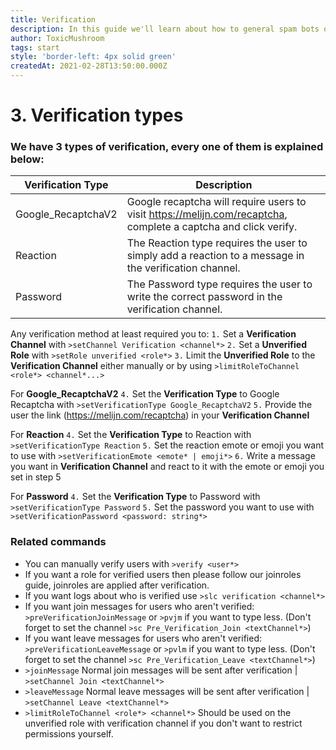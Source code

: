 ```yaml
---
title: Verification
description: In this guide we'll learn about how to general spam bots out your server.
author: ToxicMushroom
tags: start
style: 'border-left: 4px solid green'
createdAt: 2021-02-28T13:50:00.000Z
---
```


# 3. Verification types
### We have 3 types of verification, every one of them is explained below:


Verification Type | Description
----------------- | -----------
Google_RecaptchaV2 | Google recaptcha will require users to visit https://melijn.com/recaptcha, complete a captcha and click verify.
Reaction | The Reaction type requires the user to simply add a reaction to a message in the verification channel.
Password | The Password type requires the user to write the correct password in the verification channel.

Any verification method at least required you to:
`1.` Set a **Verification Channel** with `>setChannel Verification <channel*>`
`2.` Set a **Unverified Role** with `>setRole unverified <role*>`
`3.` Limit the **Unverified Role** to the **Verification Channel** either manually or by using `>limitRoleToChannel <role*> <channel*...>`


For **Google_RecaptchaV2** 
`4.` Set the **Verification Type** to Google Recaptcha with `>setVerificationType Google_RecaptchaV2`
`5.` Provide the user the link (https://melijn.com/recaptcha) in your **Verification Channel**


For **Reaction**
`4.` Set the **Verification Type** to Reaction with `>setVerificationType Reaction`
`5.` Set the reaction emote or emoji you want to use with `>setVerificationEmote <emote* | emoji*>`
`6.` Write a message you want in **Verification Channel** and react to it with the emote or emoji you set in step 5


For **Password**
`4.` Set the **Verification Type** to Password with `>setVerificationType Password`
`5.` Set the password you want to use with `>setVerificationPassword <password: string*>`

### Related commands
- You can manually verify users with `>verify <user*>`
- If you want a role for verified users then please follow our joinroles guide, joinroles are applied after verification.
- If you want logs about who is verified use `>slc verification <channel*>`
- If you want join messages for users who aren't verified: `>preVerificationJoinMessage` or `>pvjm` if you want to type less. (Don't forget to set the channel `>sc Pre_Verification_Join <textChannel*>`)
- If you want leave messages for users who aren't verified: `>preVerificationLeaveMessage` or `>pvlm` if you want to type less. (Don't forget to set the channel `>sc Pre_Verification_Leave <textChannel*>`)
- `>joinMessage` Normal join messages will be sent after verification | `>setChannel Join <textChannel*>`
- `>leaveMessage` Normal leave messages will be sent after verification | `>setChannel Leave <textChannel*>`
- `>limitRoleToChannel <role*> <channel*>` Should be used on the unverified role with verification channel if you don't want to restrict permissions yourself.